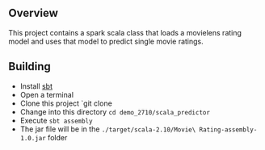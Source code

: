 ## Overview

This project contains a spark scala class that loads a movielens rating model and uses that model to predict single movie ratings.

## Building

- Install [sbt](http://www.scala-sbt.org/)
- Open a terminal
- Clone this project `git clone
- Change into this directory `cd demo_2710/scala_predictor`
- Execute `sbt assembly`
- The jar file will be in the `./target/scala-2.10/Movie\ Rating-assembly-1.0.jar` folder

